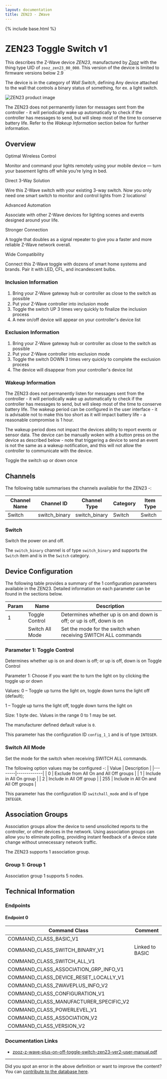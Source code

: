 ```yaml
---
layout: documentation
title: ZEN23 - ZWave
---
```


{% include base.html %}

# ZEN23 Toggle Switch v1
This describes the Z-Wave device *ZEN23*, manufactured by *[Zooz](http://www.getzooz.com/)* with the thing type UID of ```zooz_zen23_00_000```.
This version of the device is limited to firmware versions below 2.9

The device is in the category of *Wall Switch*, defining Any device attached to the wall that controls a binary status of something, for ex. a light switch.

![ZEN23 product image](https://opensmarthouse.org/zwavedatabase/649/image/)


The ZEN23 does not permanently listen for messages sent from the controller - it will periodically wake up automatically to check if the controller has messages to send, but will sleep most of the time to conserve battery life. Refer to the *Wakeup Information* section below for further information.

## Overview

Optimal Wireless Control

Monitor and command your lights remotely using your mobile device — turn your basement lights off while you’re lying in bed.

Direct 3-Way Solution

Wire this Z-Wave switch with your existing 3-way switch. Now you only need one smart switch to monitor and control lights from 2 locations!

Advanced Automation

Associate with other Z-Wave devices for lighting scenes and events designed around your life.

Stronger Connection

A toggle that doubles as a signal repeater to give you a faster and more reliable Z-Wave network overall.

Wide Compatibility

Connect this Z-Wave toggle with dozens of smart home systems and brands. Pair it with LED, CFL, and incandescent bulbs.

### Inclusion Information

  1. Bring your Z-Wave gateway hub or controller as close to the switch as possible
  2. Put your Z-Wave controller into inclusion mode
  3. Toggle the switch UP 3 times very quickly to finalize the inclusion process
  4. A new on/off device will appear on your controller's device list

### Exclusion Information

  1. Bring your Z-Wave gateway hub or controller as close to the switch as possible
  2. Put your Z-Wave controller into exclusion mode
  3. Toggle the switch DOWN 3 times very quickly to complete the exclusion process
  4. The device will disappear from your controller's device list

### Wakeup Information

The ZEN23 does not permanently listen for messages sent from the controller - it will periodically wake up automatically to check if the controller has messages to send, but will sleep most of the time to conserve battery life. The wakeup period can be configured in the user interface - it is advisable not to make this too short as it will impact battery life - a reasonable compromise is 1 hour.

The wakeup period does not impact the devices ability to report events or sensor data. The device can be manually woken with a button press on the device as described below - note that triggering a device to send an event is not the same as a wakeup notification, and this will not allow the controller to communicate with the device.


Toggle the switch up or down once

## Channels

The following table summarises the channels available for the ZEN23 -:

| Channel Name | Channel ID | Channel Type | Category | Item Type |
|--------------|------------|--------------|----------|-----------|
| Switch | switch_binary | switch_binary | Switch | Switch | 

### Switch
Switch the power on and off.

The ```switch_binary``` channel is of type ```switch_binary``` and supports the ```Switch``` item and is in the ```Switch``` category.



## Device Configuration

The following table provides a summary of the 1 configuration parameters available in the ZEN23.
Detailed information on each parameter can be found in the sections below.

| Param | Name  | Description |
|-------|-------|-------------|
| 1 | Toggle Control | Determines whether up is on and down is off; or up is off, down is on |
|  | Switch All Mode | Set the mode for the switch when receiving SWITCH ALL commands |

### Parameter 1: Toggle Control

Determines whether up is on and down is off; or up is off, down is on
Toggle Control

Parameter 1: Choose if you want the to turn the light on by clicking the toggle up or down

Values: 0 – Toggle up turns the light on, toggle down turns the light off (default);

1 – Toggle up turns the light off, toggle down turns the light on

Size: 1 byte dec.
Values in the range 0 to 1 may be set.

The manufacturer defined default value is ```0```.

This parameter has the configuration ID ```config_1_1``` and is of type ```INTEGER```.

### Switch All Mode

Set the mode for the switch when receiving SWITCH ALL commands.

The following option values may be configured -:
| Value  | Description |
|--------|-------------|
| 0 | Exclude from All On and All Off groups |
| 1 | Include in All On group |
| 2 | Include in All Off group |
| 255 | Include in All On and All Off groups |

This parameter has the configuration ID ```switchall_mode``` and is of type ```INTEGER```.


## Association Groups

Association groups allow the device to send unsolicited reports to the controller, or other devices in the network. Using association groups can allow you to eliminate polling, providing instant feedback of a device state change without unnecessary network traffic.

The ZEN23 supports 1 association group.

### Group 1: Group 1


Association group 1 supports 5 nodes.

## Technical Information

### Endpoints

#### Endpoint 0

| Command Class | Comment |
|---------------|---------|
| COMMAND_CLASS_BASIC_V1| |
| COMMAND_CLASS_SWITCH_BINARY_V1| Linked to BASIC|
| COMMAND_CLASS_SWITCH_ALL_V1| |
| COMMAND_CLASS_ASSOCIATION_GRP_INFO_V1| |
| COMMAND_CLASS_DEVICE_RESET_LOCALLY_V1| |
| COMMAND_CLASS_ZWAVEPLUS_INFO_V2| |
| COMMAND_CLASS_CONFIGURATION_V1| |
| COMMAND_CLASS_MANUFACTURER_SPECIFIC_V2| |
| COMMAND_CLASS_POWERLEVEL_V1| |
| COMMAND_CLASS_ASSOCIATION_V2| |
| COMMAND_CLASS_VERSION_V2| |

### Documentation Links

* [zooz-z-wave-plus-on-off-toggle-switch-zen23-ver2-user-manual.pdf](https://www.opensmarthouse.org/zwavedatabase/649/zooz-z-wave-plus-on-off-toggle-switch-zen23-ver2-user-manual.pdf)

---

Did you spot an error in the above definition or want to improve the content?
You can [contribute to the database here](https://www.opensmarthouse.org/zwavedatabase/649).
